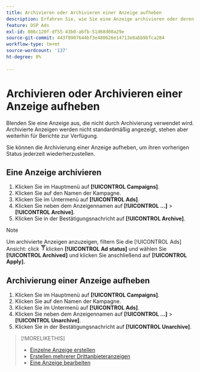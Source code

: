 ```yaml
---
title: Archivieren oder Archivieren einer Anzeige aufheben
description: Erfahren Sie, wie Sie eine Anzeige archivieren oder deren Archivierung aufheben.
feature: DSP Ads
exl-id: 086c120f-df55-43b0-a6fb-51d68d00a29e
source-git-commit: 443f8907644bf3e480626e14713e8abb9bfca284
workflow-type: tm+mt
source-wordcount: '137'
ht-degree: 0%

---
```


# Archivieren oder Archivieren einer Anzeige aufheben

Blenden Sie eine Anzeige aus, die nicht durch Archivierung verwendet wird. Archivierte Anzeigen werden nicht standardmäßig angezeigt, stehen aber weiterhin für Berichte zur Verfügung.

Sie können die Archivierung einer Anzeige aufheben, um ihren vorherigen Status jederzeit wiederherzustellen.

## Eine Anzeige archivieren

1. Klicken Sie im Hauptmenü auf **[!UICONTROL Campaigns]**.
1. Klicken Sie auf den Namen der Kampagne.
1. Klicken Sie im Untermenü auf **[!UICONTROL Ads]**.
1. Klicken Sie neben dem Anzeigennamen auf  **[!UICONTROL ...]** > **[!UICONTROL Archive]**.
1. Klicken Sie in der Bestätigungsnachricht auf **[!UICONTROL Archive]**.

>[!NOTE]
>
>Um archivierte Anzeigen anzuzeigen, filtern Sie die [!UICONTROL Ads] Ansicht: click ![[!UICONTROL Filter] button](/help/dsp/assets/filter.png)klicken **[!UICONTROL Ad status]** und wählen Sie **[!UICONTROL Archived]** und klicken Sie anschließend auf **[!UICONTROL Apply].**

## Archivierung einer Anzeige aufheben

1. Klicken Sie im Hauptmenü auf **[!UICONTROL Campaigns]**.
1. Klicken Sie auf den Namen der Kampagne.
1. Klicken Sie im Untermenü auf **[!UICONTROL Ads]**.
1. Klicken Sie neben dem Anzeigennamen auf  **[!UICONTROL ...]** > **[!UICONTROL Unarchive]**.
1. Klicken Sie in der Bestätigungsnachricht auf **[!UICONTROL Unarchive]**.

>[!MORELIKETHIS]
>
>* [Einzelne Anzeige erstellen](ad-create.md)
>* [Erstellen mehrerer Drittanbieteranzeigen](ad-create-multiple.md)
>* [Eine Anzeige bearbeiten](ad-edit.md)

